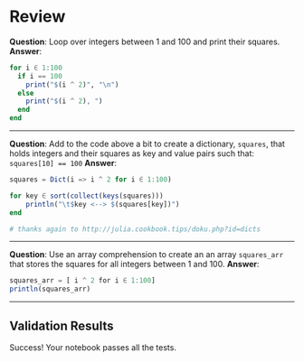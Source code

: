 # Review

__Question__: Loop over integers between 1 and 100 and print their squares.  
__Answer__:

```julia
for i ∈ 1:100
  if i == 100
    print("$(i ^ 2)", "\n")
  else
    print("$(i ^ 2), ")
  end
end
```

- - - -

__Question__: Add to the code above a bit to create a dictionary, `squares`, that holds integers and their squares as key and value pairs such that: `squares[10] == 100`
__Answer__:

```julia
squares = Dict(i => i ^ 2 for i ∈ 1:100)

for key ∈ sort(collect(keys(squares)))
    println("\t$key <--> $(squares[key])")
end

# thanks again to http://julia.cookbook.tips/doku.php?id=dicts
```

- - - -

__Question__: Use an array comprehension to create an an array `squares_arr` that stores the squares for all integers between 1 and 100.
__Answer__:

```julia
squares_arr = [ i ^ 2 for i ∈ 1:100]
println(squares_arr)
```

- - - -

## Validation Results

Success! Your notebook passes all the tests.
